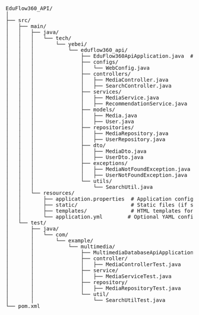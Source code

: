 <pre>

EduFlow360_API/
│
├── src/
│   ├── main/
│   │   ├── java/
│   │   │   └── tech/
│   │   │       └── yebei/
│   │   │           └── eduflow360_api/
│   │   │               ├── EduFlow360ApiApplication.java  # Main Spring Boot Application
│   │   │               ├── configs/
│   │   │               │   └── WebConfig.java                   # Configuration classes (Cors, Security, etc.)
│   │   │               ├── controllers/
│   │   │               │   ├── MediaController.java              # Controller to handle API endpoints
│   │   │               │   ├── SearchController.java            # Controller for search-related endpoints
│   │   │               ├── services/
│   │   │               │   ├── MediaService.java                # Service layer for business logic
│   │   │               │   ├── RecommendationService.java      # Service for content recommendations
│   │   │               ├── models/
│   │   │               │   ├── Media.java                       # Entity for multimedia content (videos, images, etc.)
│   │   │               │   ├── User.java                        # User entity (for tracking learning behavior)
│   │   │               ├── repositories/
│   │   │               │   ├── MediaRepository.java             # Repository for CRUD operations on media
│   │   │               │   ├── UserRepository.java             # Repository for User data and behavior tracking
│   │   │               ├── dto/
│   │   │               │   ├── MediaDto.java                    # DTOs for transfer data
│   │   │               │   ├── UserDto.java                     # DTO for user data
│   │   │               ├── exceptions/
│   │   │               │   ├── MediaNotFoundException.java      # Custom exception for media not found
│   │   │               │   ├── UserNotFoundException.java       # Custom exception for user-related errors
│   │   │               └── utils/
│   │   │                   └── SearchUtil.java                   # Utility classes for search logic
│   │   └── resources/
│   │       ├── application.properties  # Application configuration
│   │       ├── static/                 # Static files (if serving content like images, CSS, JS)
│   │       ├── templates/              # HTML templates for server-side rendering (if required)
│   │       └── application.yml        # Optional YAML config
│   └── test/
│       ├── java/
│       │   └── com/
│       │       └── example/
│       │           └── multimedia/
│       │               ├── MultimediaDatabaseApiApplicationTests.java  # Test classes for the main application
│       │               ├── controller/
│       │               │   ├── MediaControllerTest.java              # Unit test for controllers
│       │               ├── service/
│       │               │   ├── MediaServiceTest.java                # Service unit tests
│       │               ├── repository/
│       │               │   ├── MediaRepositoryTest.java             # Test the repository layer
│       │               └── util/
│       │                   └── SearchUtilTest.java                   # Test utilities for search logic
└── pom.xml                                                       # Maven configuration file


</pre>